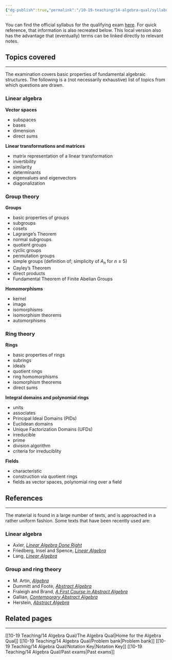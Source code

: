 ```yaml
---
{"dg-publish":true,"permalink":"/10-19-teaching/14-algebra-qual/syllabus/","updated":"2025-04-02T09:51:29-07:00"}
---
```


You can find the official syllabus for the qualifying exam [here](https://math.calpoly.edu/course-exam-requirements). For quick reference, that information is also recreated below. This local version also has the advantage that (eventually) terms can be linked directly to relevant notes.

## Topics covered
---

The examination covers basic properties of fundamental algebraic structures. The following is a (not necessarily exhaustive) list of topics from which questions are drawn.
### Linear algebra
**Vector spaces**
- subspaces
- bases
- dimension
- direct sums

**Linear transformations and matrices**
- matrix representation of a linear transformation
- invertibility
- similarity
- determinants
- eigenvalues and eigenvectors
- diagonalization

### Group theory
**Groups**
- basic properties of groups
- subgroups
- cosets
- Lagrange’s Theorem
- normal subgroups
- quotient groups
- cyclic groups
- permutation groups
- simple groups (definition of; simplicity of $A_n$ for $n\geq 5$)
- Cayley’s Theorem
- direct products
- Fundamental Theorem of Finite Abelian Groups

**Homomorphisms**
- kernel
- image
- isomorphisms
- isomorphism theorems
- automorphisms

### Ring theory
**Rings**
- basic properties of rings
- subrings
- ideals
- quotient rings
- ring homomorphisms
- isomorphism theorems
- direct sums

**Integral domains and polynomial rings**
- units
- associates
- Principal Ideal Domains (PIDs)
- Euclidean domains
- Unique Factorization Domains (UFDs)
- irreducible
- prime
- division algorithm
- criteria for irreduciblity

**Fields**
- characteristic
- construction via quotient rings
- fields as vector spaces, polynomial ring over a field

## References
---

The material is found in a large number of texts, and is approached in a rather uniform fashion. Some texts that have been recently used are:

### Linear algebra

- Axler, [*Linear Algebra Done Right*](https://linear.axler.net/)
- Friedberg, Insel and Spence, [*Linear Algebra*](https://www.pearson.com/en-us/subject-catalog/p/linear-algebra/P200000006185/9780137515424)
- Lang, [*Linear Algebra*](https://link.springer.com/book/10.1007/978-1-4757-1949-9)

### Group and ring theory

- M. Artin, [*Algebra*](https://www.pearson.com/en-us/subject-catalog/p/algebra-classic-version/P200000006078/9780137980994)
- Dummitt and Foote, [*Abstract Algebra*](https://www.wiley.com/en-us/Abstract+Algebra%2C+3rd+Edition-p-9780471433347)
- Fraleigh and Brand, [*A First Course in Abstract Algebra*](https://www.pearson.com/en-us/subject-catalog/p/first-course-in-abstract-algebra-a/P200000006181/9780135859759)
- Gallian, [*Contemporary Abstract Algebra*](https://www.routledge.com/Contemporary-Abstract-Algebra/Gallian/p/book/9781032778914)
- Herstein, [*Abstract Algebra*](https://www.wiley.com/en-us/Abstract+Algebra%2C+3rd+Edition-p-9780471368793)

## Related pages
---

[[10-19 Teaching/14 Algebra Qual/The Algebra Qual\|Home for the Algebra Qual]]
[[10-19 Teaching/14 Algebra Qual/Problem bank\|Problem bank]]
[[10-19 Teaching/14 Algebra Qual/Notation Key\|Notation Key]]
[[10-19 Teaching/14 Algebra Qual/Past exams\|Past exams]]